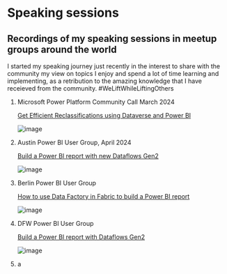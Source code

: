 # Speaking sessions

## Recordings of my speaking sessions in meetup groups around the world

I started my speaking journey just recently in the interest to share with the community my view on topics I enjoy and spend a lot of time learning and implementing, as a retribution to the amazing knowledge that I have receieved from the community. #WeLiftWhileLiftingOthers

1. Microsoft Power Platform Community Call March 2024
   
   [Get Efficient Reclassifications using Dataverse and Power BI](https://youtu.be/IE91YxBWqvQ?si=0ZyGXA4xpy9wRlEY)
   
      ![image](https://github.com/user-attachments/assets/57a76baa-77da-4a59-8e0a-a1893f7b9aab)
   

3. Austin Power BI User Group, April 2024
   
   [Build a Power BI report with new Dataflows Gen2](https://youtu.be/BI7s4bBVw5o?si=Vb2NcT2CqA-WF6RJ)
   
      ![image](https://github.com/user-attachments/assets/17eba121-ab6a-4116-9724-2a30e79f90b7)
      

5. Berlin Power BI User Group
   
   [How to use Data Factory in Fabric to build a Power BI report](https://youtu.be/-_vCr6EUFAQ?si=A9_1yYK6KKSYJ9Kc)
   
      ![image](https://github.com/user-attachments/assets/8c7935c1-2bf7-4aab-8af2-d08ebbcd0313)
   

7. DFW Power BI User Group
   
   [Build a Power BI report with Dataflows Gen2](https://youtu.be/VtZ9v26PdxA?si=FZRw1LxqK36VxAZR)
   
      ![image](https://github.com/user-attachments/assets/e48ea1b0-3c33-43d7-abac-ab668b01f3fd)
   

9. a
